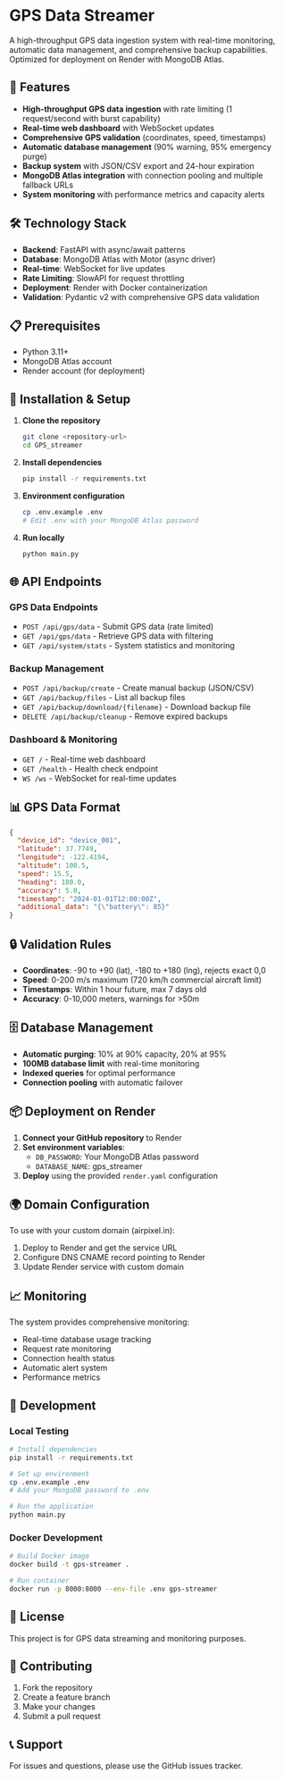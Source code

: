 # GPS Data Streamer

A high-throughput GPS data ingestion system with real-time monitoring, automatic data management, and comprehensive backup capabilities. Optimized for deployment on Render with MongoDB Atlas.

## 🚀 Features

- **High-throughput GPS data ingestion** with rate limiting (1 request/second with burst capability)
- **Real-time web dashboard** with WebSocket updates
- **Comprehensive GPS validation** (coordinates, speed, timestamps)
- **Automatic database management** (90% warning, 95% emergency purge)
- **Backup system** with JSON/CSV export and 24-hour expiration
- **MongoDB Atlas integration** with connection pooling and multiple fallback URLs
- **System monitoring** with performance metrics and capacity alerts

## 🛠️ Technology Stack

- **Backend**: FastAPI with async/await patterns
- **Database**: MongoDB Atlas with Motor (async driver)
- **Real-time**: WebSocket for live updates
- **Rate Limiting**: SlowAPI for request throttling
- **Deployment**: Render with Docker containerization
- **Validation**: Pydantic v2 with comprehensive GPS data validation

## 📋 Prerequisites

- Python 3.11+
- MongoDB Atlas account
- Render account (for deployment)

## 🔧 Installation & Setup

1. **Clone the repository**
   ```bash
   git clone <repository-url>
   cd GPS_streamer
   ```

2. **Install dependencies**
   ```bash
   pip install -r requirements.txt
   ```

3. **Environment configuration**
   ```bash
   cp .env.example .env
   # Edit .env with your MongoDB Atlas password
   ```

4. **Run locally**
   ```bash
   python main.py
   ```

## 🌐 API Endpoints

### GPS Data Endpoints
- `POST /api/gps/data` - Submit GPS data (rate limited)
- `GET /api/gps/data` - Retrieve GPS data with filtering
- `GET /api/system/stats` - System statistics and monitoring

### Backup Management
- `POST /api/backup/create` - Create manual backup (JSON/CSV)
- `GET /api/backup/files` - List all backup files
- `GET /api/backup/download/{filename}` - Download backup file
- `DELETE /api/backup/cleanup` - Remove expired backups

### Dashboard & Monitoring
- `GET /` - Real-time web dashboard
- `GET /health` - Health check endpoint
- `WS /ws` - WebSocket for real-time updates

## 📊 GPS Data Format

```json
{
  "device_id": "device_001",
  "latitude": 37.7749,
  "longitude": -122.4194,
  "altitude": 100.5,
  "speed": 15.5,
  "heading": 180.0,
  "accuracy": 5.0,
  "timestamp": "2024-01-01T12:00:00Z",
  "additional_data": "{\"battery\": 85}"
}
```

## 🔒 Validation Rules

- **Coordinates**: -90 to +90 (lat), -180 to +180 (lng), rejects exact 0,0
- **Speed**: 0-200 m/s maximum (720 km/h commercial aircraft limit)
- **Timestamps**: Within 1 hour future, max 7 days old
- **Accuracy**: 0-10,000 meters, warnings for >50m

## 🗄️ Database Management

- **Automatic purging**: 10% at 90% capacity, 20% at 95%
- **100MB database limit** with real-time monitoring
- **Indexed queries** for optimal performance
- **Connection pooling** with automatic failover

## 📦 Deployment on Render

1. **Connect your GitHub repository** to Render
2. **Set environment variables**:
   - `DB_PASSWORD`: Your MongoDB Atlas password
   - `DATABASE_NAME`: gps_streamer
3. **Deploy** using the provided `render.yaml` configuration

## 🌍 Domain Configuration

To use with your custom domain (airpixel.in):
1. Deploy to Render and get the service URL
2. Configure DNS CNAME record pointing to Render
3. Update Render service with custom domain

## 📈 Monitoring

The system provides comprehensive monitoring:
- Real-time database usage tracking
- Request rate monitoring
- Connection health status
- Automatic alert system
- Performance metrics

## 🔧 Development

### Local Testing
```bash
# Install dependencies
pip install -r requirements.txt

# Set up environment
cp .env.example .env
# Add your MongoDB password to .env

# Run the application
python main.py
```

### Docker Development
```bash
# Build Docker image
docker build -t gps-streamer .

# Run container
docker run -p 8000:8000 --env-file .env gps-streamer
```

## 📝 License

This project is for GPS data streaming and monitoring purposes.

## 🤝 Contributing

1. Fork the repository
2. Create a feature branch
3. Make your changes
4. Submit a pull request

## 📞 Support

For issues and questions, please use the GitHub issues tracker.